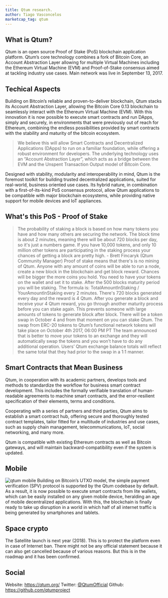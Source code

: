 ```yaml
---
title: Qtum research.
author: Tiago Vasconcelos
marketcap_tag: qtum
---
```


## What is Qtum?
Qtum is an open source Proof of Stake (PoS) blockchain application platform. Qtum’s core technology combines a fork of Bitcoin Core, an Account Abstraction Layer allowing for multiple Virtual Machines including the Ethereum Virtual Machine (EVM) and Proof-of-Stake consensus aimed at tackling industry use cases. Main network was live in September 13, 2017.

## Techical Aspects
Building on Bitcoin’s reliable and proven-to-deliver blockchain, Qtum stacks its Account Abstraction Layer, allowing the Bitcoin Core 0.13 blockchain to seamlessly interact with the Ethereum Virtual Machine (EVM). With this innovation it is now possible to execute smart contracts and run DApps, simply and securely, in environments that were previously out of reach for Ethereum, combining the endless possibilities provided by smart contracts with the stability and maturity of the bitcoin ecosystem.
>We believe this will allow Smart Contracts and Decentralized Applications (DApps) to run on a familiar foundation, while offering a robust environment for developers. The underlying technology uses an “Account Abstraction Layer”, which acts as a bridge between the EVM and the Unspent Transaction Output model of Bitcoin Core.

Designed with stability, modularity and interoperability in mind, Qtum is the foremost toolkit for building trusted decentralized applications, suited for real-world, business oriented use cases. Its hybrid nature, in combination with a first-of-its-kind PoS consensus protocol, allow Qtum applications to be compatible with major blockchain ecosystems, while providing native support for mobile devices and IoT appliances.

## What's this PoS - Proof of Stake
>The probability of staking a block is based on how many tokens you have and how many others are securing the network. The block time is about 2 minutes, meaning there will be about 720 blocks per day, so it's just a numbers game. If you have 10,000 tokens, and only 10 million other tokens are participating in the staking process your chances of getting a block are pretty high. - Brett Fincaryk (Qtum Community Manager)
Proof of stake means that there's is no mining of Qtum. Anyone with any amount of coins will be able to run a node, create a new block in the blockchain and get block reward. Chances will be bigger the more coins you hold. You need to have your tokens on the wallet and set it to stake. After the 500 blocks maturity period you will be staking. The formula is: TotalAmountInStaking / YourAmountInStaking every 2 minutes. There's 720 blocks generated every day and the reward is 4 Qtum. After you generate a block and receive your 4 Qtum reward, you go through another maturity process before you can stake again. This prevents someone with large amounts of tokens to generate block after block. There will be a token swap in October 4 and from that moment on you can stake Qtum.
>The swap from ERC-20 tokens to Qtum’s functional network tokens will take place on October 4th 2017, 06:00 PM PT
The team announced that is better to move your tokens to an exchange and they will automatically swap the tokens and you won’t have to do any additional operation. Users’ Qtum exchange balance totals will reflect the same total that they had prior to the swap in a 1:1 manner.

## Smart Contracts that Mean Business
Qtum, in cooperation with its academic partners, develops tools and methods to standardize the workflow for business smart contract development. This includes the formally verifiable translation of human-readable agreements to machine smart contracts, and the error-resilient specification of their elements, terms and conditions.

Cooperating with a series of partners and third parties, Qtum aims to establish a smart contract hub, offering secure and thoroughly tested contract templates, tailor fitted for a multitude of industries and use cases, such as supply chain management, telecommunications, IoT, social networking, and many more.

Qtum is compatible with existing Ethereum contracts as well as Bitcoin gateways, and will maintain backward-compatibility even if the system is updated.

## Mobile
![qtum mobile](https://qtum.org/images/illu3.svg)
Building on Bitcoin’s UTXO model, the simple payment verification (SPV) protocol is supported by the Qtum codebase by default. As a result, it is now possible to execute smart contracts from lite wallets, which can be easily installed on any given mobile device, heralding an age of mobile decentralized applications. With this, the blockchain is finally ready to take up disruption in a world in which half of all internet traffic is being generated by smartphones and tablets.

## Space crypto
The Satellite launch is next year (2018). This is to protect the platform even in case of Internet ban. There might not be any official statement because it can also get cancelled because of various reasons. But this is in the roadmap and it has been confirmed. 

## Social
Website: https://qtum.org/
Twitter: [@QtumOfficial](https://twitter.com/QtumOfficial)
Github: https://github.com/qtumproject

